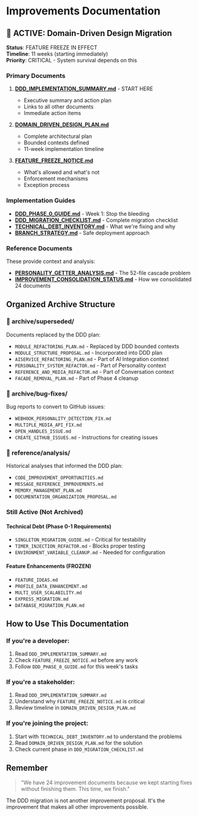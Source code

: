 # Improvements Documentation

## 🚨 ACTIVE: Domain-Driven Design Migration

**Status**: FEATURE FREEZE IN EFFECT  
**Timeline**: 11 weeks (starting immediately)  
**Priority**: CRITICAL - System survival depends on this

### Primary Documents

1. **[DDD_IMPLEMENTATION_SUMMARY.md](./DDD_IMPLEMENTATION_SUMMARY.md)** - START HERE
   - Executive summary and action plan
   - Links to all other documents
   - Immediate action items

2. **[DOMAIN_DRIVEN_DESIGN_PLAN.md](./DOMAIN_DRIVEN_DESIGN_PLAN.md)**
   - Complete architectural plan
   - Bounded contexts defined
   - 11-week implementation timeline

3. **[FEATURE_FREEZE_NOTICE.md](./FEATURE_FREEZE_NOTICE.md)**
   - What's allowed and what's not
   - Enforcement mechanisms
   - Exception process

### Implementation Guides

- **[DDD_PHASE_0_GUIDE.md](./DDD_PHASE_0_GUIDE.md)** - Week 1: Stop the bleeding
- **[DDD_MIGRATION_CHECKLIST.md](./DDD_MIGRATION_CHECKLIST.md)** - Complete migration checklist
- **[TECHNICAL_DEBT_INVENTORY.md](./TECHNICAL_DEBT_INVENTORY.md)** - What we're fixing and why
- **[BRANCH_STRATEGY.md](./BRANCH_STRATEGY.md)** - Safe deployment approach

### Reference Documents

These provide context and analysis:
- **[PERSONALITY_GETTER_ANALYSIS.md](./PERSONALITY_GETTER_ANALYSIS.md)** - The 52-file cascade problem
- **[IMPROVEMENT_CONSOLIDATION_STATUS.md](./IMPROVEMENT_CONSOLIDATION_STATUS.md)** - How we consolidated 24 documents

## Organized Archive Structure

### 📁 archive/superseded/
Documents replaced by the DDD plan:
- `MODULE_REFACTORING_PLAN.md` - Replaced by DDD bounded contexts
- `MODULE_STRUCTURE_PROPOSAL.md` - Incorporated into DDD plan
- `AISERVICE_REFACTORING_PLAN.md` - Part of AI Integration context
- `PERSONALITY_SYSTEM_REFACTOR.md` - Part of Personality context
- `REFERENCE_AND_MEDIA_REFACTOR.md` - Part of Conversation context
- `FACADE_REMOVAL_PLAN.md` - Part of Phase 4 cleanup

### 📁 archive/bug-fixes/
Bug reports to convert to GitHub issues:
- `WEBHOOK_PERSONALITY_DETECTION_FIX.md`
- `MULTIPLE_MEDIA_API_FIX.md`
- `OPEN_HANDLES_ISSUE.md`
- `CREATE_GITHUB_ISSUES.md` - Instructions for creating issues

### 📁 reference/analysis/
Historical analyses that informed the DDD plan:
- `CODE_IMPROVEMENT_OPPORTUNITIES.md`
- `MESSAGE_REFERENCE_IMPROVEMENTS.md`
- `MEMORY_MANAGEMENT_PLAN.md`
- `DOCUMENTATION_ORGANIZATION_PROPOSAL.md`

### Still Active (Not Archived)

#### Technical Debt (Phase 0-1 Requirements)
- `SINGLETON_MIGRATION_GUIDE.md` - Critical for testability
- `TIMER_INJECTION_REFACTOR.md` - Blocks proper testing
- `ENVIRONMENT_VARIABLE_CLEANUP.md` - Needed for configuration

#### Feature Enhancements (FROZEN)
- `FEATURE_IDEAS.md`
- `PROFILE_DATA_ENHANCEMENT.md`
- `MULTI_USER_SCALABILITY.md`
- `EXPRESS_MIGRATION.md`
- `DATABASE_MIGRATION_PLAN.md`

## How to Use This Documentation

### If you're a developer:
1. Read `DDD_IMPLEMENTATION_SUMMARY.md`
2. Check `FEATURE_FREEZE_NOTICE.md` before any work
3. Follow `DDD_PHASE_0_GUIDE.md` for this week's tasks

### If you're a stakeholder:
1. Read `DDD_IMPLEMENTATION_SUMMARY.md` 
2. Understand why `FEATURE_FREEZE_NOTICE.md` is critical
3. Review timeline in `DOMAIN_DRIVEN_DESIGN_PLAN.md`

### If you're joining the project:
1. Start with `TECHNICAL_DEBT_INVENTORY.md` to understand the problems
2. Read `DOMAIN_DRIVEN_DESIGN_PLAN.md` for the solution
3. Check current phase in `DDD_MIGRATION_CHECKLIST.md`

## Remember

> "We have 24 improvement documents because we kept starting fixes without finishing them. This time, we finish."

The DDD migration is not another improvement proposal. It's the improvement that makes all other improvements possible.